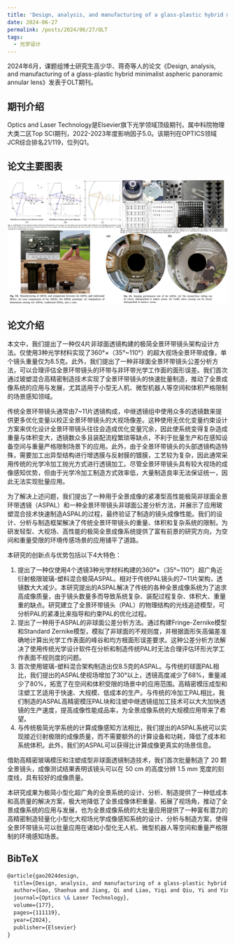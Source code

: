 ```yaml
---
title: 'Design, analysis, and manufacturing of a glass-plastic hybrid minimalist aspheric panoramic annular lens'
date: 2024-06-27
permalink: /posts/2024/06/27/OLT
tags:
  - 光学设计
---
```


2024年6月，课题组博士研究生高少华、蒋奇等人的论文《Design, analysis, and manufacturing of a glass-plastic hybrid minimalist aspheric panoramic annular lens》发表于OLT期刊。

## 期刊介绍

Optics and Laser Technology是Elsevier旗下光学领域顶级期刊，属中科院物理大类二区Top SCI期刊，2022-2023年度影响因子5.0。该期刊在OPTICS领域JCR综合排名21/119，位列Q1。

## 论文主要图表
<div style="text-align:center">
<img src="/images/research/2024-06-27-OLT/图片1.jpg" alt="Portfolio"  style="max-width: 100%">
</div>

## 论文介绍

本文中，我们提出了一种仅4片非球面透镜构建的极简全景环带镜头架构设计方法。仅使用3种光学材料实现了360°×（35°~110°）的超大视场全景环带成像，单个镜头重量仅为8.5克。此外，我们提出了一种非球面全景环带镜头公差分析方法，可以合理评估全景环带镜头的环带与非环带光学工作面的面形误差。我们首次通过玻塑混合高精密制造技术实现了全景环带镜头的快速批量制造，推动了全景成像系统的应用与发展，尤其适用于小型无人机、微型机器人等空间和体积严格限制的场景感知领域。

传统全景环带镜头通常由7~11片透镜构成，中继透镜组中使用众多的透镜数来提供更多优化变量以校正全景环带镜头的大视场像差。这种使用无优化变量约束设计方案来优化设计全景环带镜头往往会造成优化变量冗余，因此使系统变得复杂造成重量与体积变大，透镜数众多且装配流程繁琐等缺点，不利于批量生产和在感知设备空间与重量严格限制场景下的应用。此外，由于全景环带镜头的头部透镜构造特殊，需要加工出异型结构进行增透膜与反射膜的镀膜，工艺较为复杂，因此通常采用传统的光学冷加工抛光方式进行透镜加工。尽管全景环带镜头具有较大视场的成像感知优势，但由于光学冷加工制造方式效率低，大量制造良率无法保证统一，因此无法实现批量应用。

为了解决上述问题，我们提出了一种用于全景成像的紧凑型高性能极简非球面全景环带透镜（ASPAL）和一种全景环带镜头非球面公差分析方法，并展示了应用玻塑混合技术快速制造ASPAL的过程，最终验证了制造的镜头成像性能。我们的设计、分析与制造框架解决了传统全景环带镜头的重量、体积和复杂系统的限制，为研发轻型、大视场、高性能的极简全景成像系统提供了富有前景的研究方向，为空间和重量受限的环境传感场景的应用铺平了道路。

本研究的创新点与优势包括以下4大特色：
<ol>
<li>提出了一种仅使用4个透镜3种光学材料构建的360°×（35°~110°）超广角近衍射极限玻璃-塑料混合极简ASPAL。相对于传统PAL镜头的7~11片架构，透镜数大大减少。本研究提出的ASPAL解决了传统的各种全景成像系统为了追求高成像质量，由于镜头数量多而导致系统复杂、装配过程复杂、体积大、重量重的缺点。研究建立了全景环带镜头（PAL）的物理结构的光线追迹模型，可分析PAL的紧凑比来指导和约束PAL的优化过程。
</li>
<li>提出了一种用于ASPAL的非球面公差分析方法。通过构建Fringe-Zernike模型和Standard Zernike模型，模拟了非球面的不规则度，并根据面形矢高偏差准确地计算出光学工作表面的峰谷和均方根面形误差要求。这种公差分析方法解决了使用传统光学设计软件在分析和制造传统PAL时无法合理评估环形光学工作表面不规则度的问题。
</li>
<li>首次使用玻璃-塑料混合架构制造出仅8.5克的ASPAL。与传统的球面PAL相比，我们提出的ASPAL使视场增加了30°以上，透镜高度减少了68%，重量减少了80%，拓宽了在空间和体积受限的场景中的应用范围。高精密模压成型和注塑工艺适用于快速、大规模、低成本的生产。与传统的冷加工PAL相比，我们制造的ASPAL高精密模压PAL块和注塑中继透镜组加工技术可以大大加快透镜的生产速度，提高成像性能成品率，为全景成像系统的大规模应用带来了希望。
</li>
<li>与传统极简光学系统的计算成像感知方法相比，我们提出的ASPAL系统可以实现接近衍射极限的成像质量，而不需要额外的计算设备和功耗，降低了成本和系统体积。此外，我们的ASPAL可以获得比计算成像更真实的场景信息。
</li>
</ol>
借助高精密玻璃模压和注塑成型非球面透镜制造技术，我们首次批量制造了 20 颗全景镜头，成像测试结果表明该镜头可以在 50 cm 的高度分辨 1.5 mm 宽度的刻度线，具有较好的成像质量。

本研究成果为极简小型化超广角的全景系统的设计、分析、制造提供了一种低成本和高质量的解决方案，极大地降低了全景成像体积重量、拓展了视场角，推动了全景成像系统的应用与发展，也为全景成像系统的大批量应用提供了一种富有潜力的高精密制造轻量化小型化大视场光学成像感知系统的设计、分析与制造方案，使得全景环带镜头可以批量应用在诸如小型化无人机、微型机器人等空间和重量严格限制的环境感知场景。

## BibTeX
```tex
@article{gao2024design,
  title={Design, analysis, and manufacturing of a glass-plastic hybrid minimalist aspheric panoramic annular lens},
  author={Gao, Shaohua and Jiang, Qi and Liao, Yiqi and Qiu, Yi and Ying, Wanglei and Yang, Kailun and Wang, Kaiwei and Zhang, Benhao and Bai, Jian},
  journal={Optics \& Laser Technology},
  volume={177},
  pages={111119},
  year={2024},
  publisher={Elsevier}
}
```

